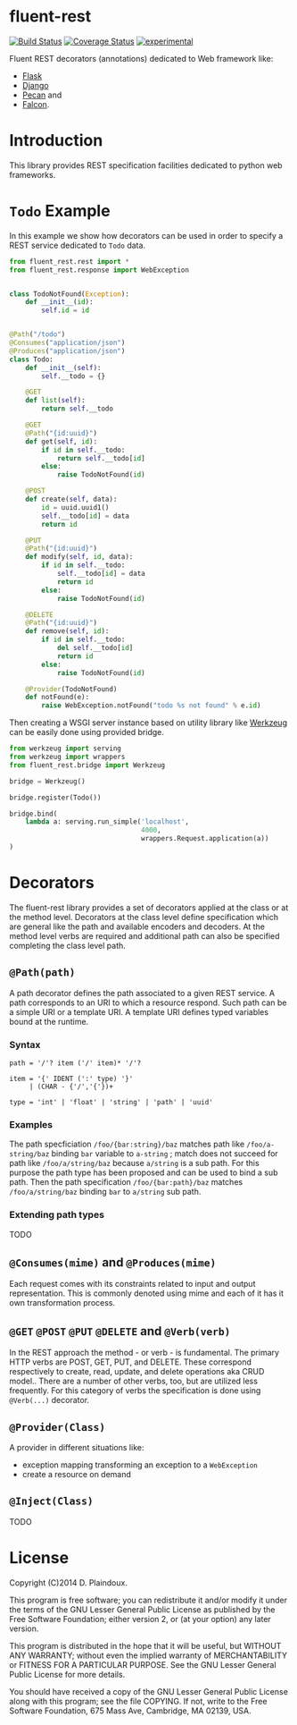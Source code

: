 fluent-rest
===============================================================================

[![Build Status](https://travis-ci.org/d-plaindoux/fluent-rest.svg?branch=master)](https://travis-ci.org/d-plaindoux/fluent-rest)
[![Coverage Status](https://coveralls.io/repos/d-plaindoux/fluent-rest/badge.svg?branch=master)](https://coveralls.io/r/d-plaindoux/fluent-rest?branch=master)
[![experimental](http://badges.github.io/stability-badges/dist/experimental.svg)](http://github.com/badges/stability-badges)

Fluent REST decorators (annotations) dedicated to Web framework like:
* [Flask](http://flask.pocoo.org)
* [Django](http://www.django-rest-framework.org)
* [Pecan](http://www.pecanpy.org) and
* [Falcon](http://falconframework.org).

Introduction
===============================================================================

This library provides REST specification facilities dedicated to
python web frameworks.

`Todo` Example
===============================================================================

In this example we show how decorators can be used in order to specify a REST
service dedicated to `Todo` data.

```python
from fluent_rest.rest import *
from fluent_rest.response import WebException


class TodoNotFound(Exception):
    def __init__(id):
        self.id = id


@Path("/todo")
@Consumes("application/json")
@Produces("application/json")
class Todo:
    def __init__(self):
        self.__todo = {}

    @GET
    def list(self):
        return self.__todo

    @GET
    @Path("{id:uuid}")
    def get(self, id):
        if id in self.__todo:
            return self.__todo[id]
        else:
            raise TodoNotFound(id)

    @POST
    def create(self, data):
        id = uuid.uuid1()
        self.__todo[id] = data
        return id

    @PUT
    @Path("{id:uuid}")
    def modify(self, id, data):
        if id in self.__todo:
            self.__todo[id] = data
            return id
        else:
            raise TodoNotFound(id)

    @DELETE
    @Path("{id:uuid}")
    def remove(self, id):
        if id in self.__todo:
            del self.__todo[id]
            return id
        else:
            raise TodoNotFound(id)

    @Provider(TodoNotFound)
    def notFound(e):
        raise WebException.notFound("todo %s not found" % e.id)
```

Then creating a WSGI server instance based on utility library like
[Werkzeug](http://werkzeug.pocoo.org) can be easily done using provided
bridge.

```python
from werkzeug import serving
from werkzeug import wrappers
from fluent_rest.bridge import Werkzeug

bridge = Werkzeug()

bridge.register(Todo())

bridge.bind(
    lambda a: serving.run_simple('localhost',
                                 4000,
                                 wrappers.Request.application(a))
)
```

Decorators
===============================================================================

The fluent-rest library provides a set of decorators applied at the
class or at the method level. Decorators at the class level define
specification which are general like the path and available encoders and
decoders. At the method level verbs are required and additional path can
also be specified completing the class level path.

`@Path(path)`
-------------------------------------------------------------------------------

A path decorator defines the path associated to a given REST service. A path
corresponds to an URI to which a resource respond. Such path can be a simple
 URI or a template URI. A template URI defines typed variables bound
at the runtime.

### Syntax

```
path = '/'? item ('/' item)* '/'?

item = '{' IDENT (':' type) '}'
     | (CHAR - {'/','{'})+

type = 'int' | 'float' | 'string' | 'path' | 'uuid'
```

### Examples

The path specficiation `/foo/{bar:string}/baz` matches path like
`/foo/a-string/baz` binding  `bar` variable to `a-string` ; match does not
succeed for path like  `/foo/a/string/baz` because `a/string` is a sub path.
 For this purpose the path type has been proposed and can be used to bind a
 sub path. Then the path specification `/foo/{bar:path}/baz` matches
 `/foo/a/string/baz` binding `bar` to `a/string` sub path.

### Extending path types

TODO

`@Consumes(mime)` and `@Produces(mime)`
-------------------------------------------------------------------------------

Each request comes with its constraints related to input and output
representation. This is commonly denoted using mime and each of it has it
own transformation process.

`@GET` `@POST` `@PUT` `@DELETE` and `@Verb(verb)`
-------------------------------------------------------------------------------

In the REST approach the method - or verb - is fundamental.  The primary HTTP
verbs are POST, GET, PUT, and DELETE. These correspond respectively to
create, read, update, and delete operations aka CRUD model.. There are a
number of other verbs, too, but are utilized less frequently. For this
category of verbs the specification is done using `@Verb(...)` decorator.

`@Provider(Class)`
-------------------------------------------------------------------------------

A provider in different situations like:
- exception mapping transforming an exception to a `WebException`
- create a resource on demand

`@Inject(Class)`
-------------------------------------------------------------------------------

TODO

License
===============================================================================

Copyright (C)2014 D. Plaindoux.

This program is free software; you can redistribute it and/or modify
it under the terms of the GNU Lesser General Public License as published
by the Free Software Foundation; either version 2, or (at your option)
any later version.

This program is distributed in the hope that it will be useful, but
WITHOUT ANY WARRANTY; without even the implied warranty of MERCHANTABILITY
or FITNESS FOR A PARTICULAR PURPOSE. See the GNU Lesser General Public License
for more details.

You should have received a copy of the GNU Lesser General Public License
along with this program; see the file COPYING. If not, write to the Free
Software Foundation, 675 Mass Ave, Cambridge, MA 02139, USA.
